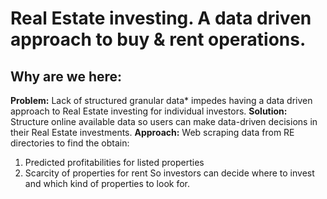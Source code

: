 # **Real Estate investing. A data driven approach to buy & rent operations.**

## Why are we here:
**Problem:**
Lack of structured granular data* impedes having a data driven approach to Real Estate investing for individual investors. 
**Solution:**
Structure online available data so users can make data-driven decisions in their Real Estate investments.
**Approach:**
Web scraping data from RE directories to find the obtain:
1. Predicted profitabilities for listed properties
2. Scarcity of properties for rent
So investors can decide where to invest and which kind of properties to look for.
